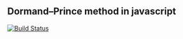 ## Dormand–Prince method in javascript

[![Build Status](https://travis-ci.org/mrc-ide/dopri-js.svg?branch=prototype)](https://travis-ci.org/mrc-ide/dopri-js)
